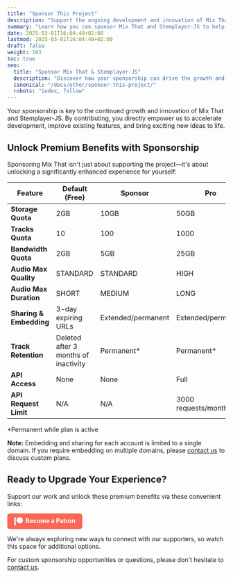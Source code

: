 ```yaml
---
title: "Sponsor This Project"
description: "Support the ongoing development and innovation of Mix That and Stemplayer-JS by becoming a sponsor."
summary: "Learn how you can sponsor Mix That and Stemplayer-JS to help accelerate development and unlock new features."
date: 2025-03-01T16:04:48+02:00
lastmod: 2025-03-01T16:04:48+02:00
draft: false
weight: 103
toc: true
seo:
  title: "Sponsor Mix That & Stemplayer-JS"
  description: "Discover how your sponsorship can drive the growth and innovation of Mix That and Stemplayer-JS. Support us via GitHub Sponsors, Patreon, or contact us for custom opportunities."
  canonical: "/docs/other/sponsor-this-project/"
  robots: "index, follow"
---
```


Your sponsorship is key to the continued growth and innovation of Mix That and Stemplayer-JS. By contributing, you directly empower us to accelerate development, improve existing features, and bring exciting new ideas to life.

## Unlock Premium Benefits with Sponsorship

Sponsoring Mix That isn't just about supporting the project—it's about unlocking a significantly enhanced experience for yourself:

| Feature                 | Default (Free)                       | Sponsor            | Pro                 |
| ----------------------- | ------------------------------------ | ------------------ | ------------------- |
| **Storage Quota**       | 2GB                                  | 10GB               | 50GB                |
| **Tracks Quota**        | 10                                   | 100                | 1000                |
| **Bandwidth Quota**     | 2GB                                  | 5GB                | 25GB                |
| **Audio Max Quality**   | STANDARD                             | STANDARD           | HIGH                |
| **Audio Max Duration**  | SHORT                                | MEDIUM             | LONG                |
| **Sharing & Embedding** | 3-day expiring URLs                  | Extended/permanent | Extended/permanent  |
| **Track Retention**     | Deleted after 3 months of inactivity | Permanent\*        | Permanent\*         |
| **API Access**          | None                                 | None               | Full                |
| **API Request Limit**   | N/A                                  | N/A                | 3000 requests/month |

\*Permanent while plan is active

**Note:** Embedding and sharing for each account is limited to a single domain. If you require embedding on multiple domains, please [contact us](/docs/other/contact-and-support) to discuss custom plans.

## Ready to Upgrade Your Experience?

Support our work and unlock these premium benefits via these convenient links:

<a href="https://www.patreon.com/mixthat" target="_blank" style="display:inline-block;padding:8px 16px;background:#f96854;color:#fff;border-radius:6px;text-decoration:none;font-weight:bold;"><svg style="vertical-align:middle;margin-right:6px;" height="20" viewBox="0 0 569 546" width="20" fill="#fff" xmlns="http://www.w3.org/2000/svg"><circle cx="362.589996" cy="204.589996" r="204.589996"/><rect x="0" y="0" width="100" height="545.799988"/></svg>Become a Patron</a>

<!--<a href="https://github.com/sponsors/stemplayer-js" target="_blank" style="display:inline-block;padding:8px 16px;background:#24292f;color:#fff;border-radius:6px;text-decoration:none;font-weight:bold;margin-right:8px;"><svg style="vertical-align:middle;margin-right:6px;" height="20" viewBox="0 0 16 16" width="20" fill="#fff" xmlns="http://www.w3.org/2000/svg"><path d="M8 0C3.58 0 0 3.58 0 8c0 3.54 2.29 6.53 5.47 7.59.4.07.55-.17.55-.38 0-.19-.01-.82-.01-1.49-2.01.37-2.53-.49-2.69-.94-.09-.23-.48-.94-.82-1.13-.28-.15-.68-.52-.01-.53.63-.01 1.08.58 1.23.82.72 1.21 1.87.87 2.33.66.07-.52.28-.87.51-1.07-1.78-.2-3.64-.89-3.64-3.95 0-.87.31-1.59.82-2.15-.08-.2-.36-1.02.08-2.12 0 0 .67-.21 2.2.82.64-.18 1.32-.27 2-.27.68 0 1.36.09 2 .27 1.53-1.04 2.2-.82 2.2-.82.44 1.1.16 1.92.08 2.12.51.56.82 1.27.82 2.15 0 3.07-1.87 3.75-3.65 3.95.29.25.54.73.54 1.48 0 1.07-.01 1.93-.01 2.19 0 .21.15.46.55.38A8.013 8.013 0 0 0 16 8c0-4.42-3.58-8-8-8z"/></svg>GitHub Sponsors</a>-->

We're always exploring new ways to connect with our supporters, so watch this space for additional options.

For custom sponsorship opportunities or questions, please don't hesitate to [contact us](/docs/other/contact-and-support).
